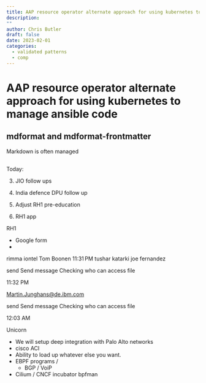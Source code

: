 ```yaml
---
title: AAP resource operator alternate approach for using kubernetes to manage ansible code.
description: 
""
author: Chris Butler
draft: false
date: 2023-02-01
categories:
  - validated patterns
  - comp
---
```


# AAP resource operator alternate approach for using kubernetes to manage ansible code




<!-- more -->

## mdformat and mdformat-frontmatter    
Markdown is often managed 


##

Today:

3) JIO follow ups

4) India defence DPU follow up 

3) Adjust RH1 pre-education

4) RH1 app


RH1

- Google form 
- 


rimma iontel
Tom Boonen
11:31 PM
tushar katarki
joe fernandez




send
Send message
Checking who can access file






11:32
PM

Martin.Junghans@de.ibm.com




send
Send message
Checking who can access file






12:03
AM


Unicorn

 - We will setup deep integration with Palo Alto networks
 - cisco ACI 
 - Ability to load up whatever else you want.
 - EBPF programs /
	- BGP / VoiP
- Cilium / CNCF incubator bpfman 

